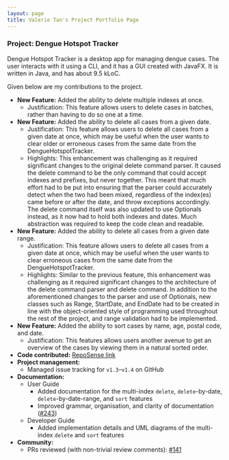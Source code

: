 ```yaml
---
layout: page
title: Valerie Tan's Project Portfolio Page
---
```


### Project: Dengue Hotspot Tracker

Dengue Hotspot Tracker is a desktop app for managing dengue cases.
The user interacts with it using a CLI, and it has a GUI created with JavaFX.
It is written in Java, and has about 9.5 kLoC.

Given below are my contributions to the project.

* **New Feature:** Added the ability to delete multiple indexes at once.
  * Justification: This feature allows users to delete cases in batches, rather than having to do so one at a time.
* **New Feature:** Added the ability to delete all cases from a given date.
  * Justification: This feature allows users to delete all cases from a given date at once, which may be useful
    when the user wants to clear older or erroneous cases from the same date from the DengueHotspotTracker.
  * Highlights: This enhancement was challenging as it required significant changes to the original delete command parser.
    It caused the delete command to be the only command that could accept indexes and prefixes, but never together.
    This meant that much effort had to be put into ensuring that the parser could accurately detect when the two had been mixed,
    regardless of the index(es) came before or after the date, and throw exceptions accordingly.
    The delete command itself was also updated to use Optionals instead, as it now had to hold both indexes and dates.
    Much abstraction was required to keep the code clean and readable.
* **New Feature:** Added the ability to delete all cases from a given date range.
  * Justification: This feature allows users to delete all cases from a given date at once, which may be useful
    when the user wants to clear erroneous cases from the same date from the DengueHotspotTracker.
  * Highlights: Similar to the previous feature, this enhancement was challenging as it required significant changes
    to the architecture of the delete command parser and delete command. In addition to the aforementioned changes
    to the parser and use of Optionals, new classes such as Range, StartDate, and EndDate had to be created
    in line with the object-oriented style of programming used throughout the rest of the project, and range validation
    had to be implemented.
* **New Feature:** Added the ability to sort cases by name, age, postal code, and date.
  * Justification: This features allows users another avenue to get an overview of the cases by viewing them in a natural sorted order.
* **Code contributed:** [RepoSense link](https://nus-cs2103-ay2223s2.github.io/tp-dashboard/?search=valerietanhx)
* **Project management:**
  * Managed issue tracking for `v1.3`–`v1.4` on GitHub
* **Documentation:**
  * User Guide
    * Added documentation for the multi-index `delete`, `delete`-by-date, `delete`-by-date-range, and `sort` features
    * Improved grammar, organisation, and clarity of documentation ([#243](https://github.com/AY2223S2-CS2103-W17-2/tp/pull/243))
  * Developer Guide
    * Added implementation details and UML diagrams of the multi-index `delete` and `sort` features
* **Community:**
  * PRs reviewed (with non-trivial review comments): [#141](https://github.com/AY2223S2-CS2103-W17-2/tp/pull/141)
